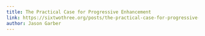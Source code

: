 ```yaml
---
title: The Practical Case for Progressive Enhancement
link: https://sixtwothree.org/posts/the-practical-case-for-progressive-enhancement
author: Jason Garber
---
```

